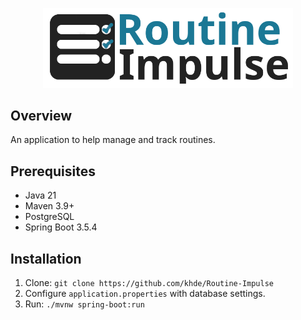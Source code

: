 <p align="center">
  <img src="img/routine-impulse-title.png" alt="Logo" width="400"/>
</p>

## Overview
An application to help manage and track routines.

## Prerequisites
- Java 21
- Maven 3.9+
- PostgreSQL
- Spring Boot 3.5.4

## Installation
1. Clone: `git clone https://github.com/khde/Routine-Impulse`
2. Configure `application.properties` with database settings.
3. Run: `./mvnw spring-boot:run`
